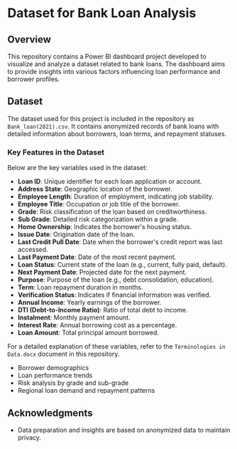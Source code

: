 # Dataset for Bank Loan Analysis

## Overview
This repository contains a Power BI dashboard project developed to visualize and analyze a dataset related to bank loans. The dashboard aims to provide insights into various factors influencing loan performance and borrower profiles.

## Dataset
The dataset used for this project is included in the repository as `Bank_loan(2021).csv`. It contains anonymized records of bank loans with detailed information about borrowers, loan terms, and repayment statuses.

### Key Features in the Dataset
Below are the key variables used in the dataset:

- **Loan ID**: Unique identifier for each loan application or account.
- **Address State**: Geographic location of the borrower.
- **Employee Length**: Duration of employment, indicating job stability.
- **Employee Title**: Occupation or job title of the borrower.
- **Grade**: Risk classification of the loan based on creditworthiness.
- **Sub Grade**: Detailed risk categorization within a grade.
- **Home Ownership**: Indicates the borrower's housing status.
- **Issue Date**: Origination date of the loan.
- **Last Credit Pull Date**: Date when the borrower's credit report was last accessed.
- **Last Payment Date**: Date of the most recent payment.
- **Loan Status**: Current state of the loan (e.g., current, fully paid, default).
- **Next Payment Date**: Projected date for the next payment.
- **Purpose**: Purpose of the loan (e.g., debt consolidation, education).
- **Term**: Loan repayment duration in months.
- **Verification Status**: Indicates if financial information was verified.
- **Annual Income**: Yearly earnings of the borrower.
- **DTI (Debt-to-Income Ratio)**: Ratio of total debt to income.
- **Instalment**: Monthly payment amount.
- **Interest Rate**: Annual borrowing cost as a percentage.
- **Loan Amount**: Total principal amount borrowed.

For a detailed explanation of these variables, refer to the `Terminologies in Data.docx` document in this repository.

- Borrower demographics
- Loan performance trends
- Risk analysis by grade and sub-grade
- Regional loan demand and repayment patterns

## Acknowledgments
- Data preparation and insights are based on anonymized data to maintain privacy.

